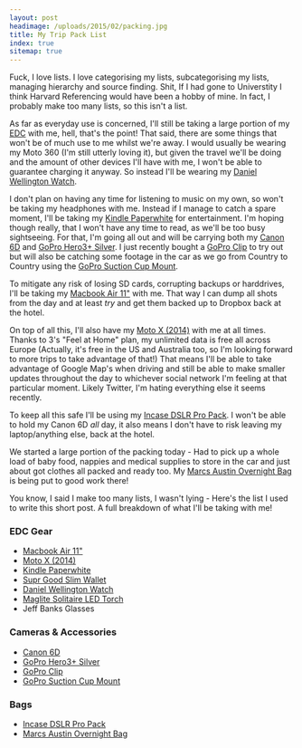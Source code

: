 ```yaml
---
layout: post
headimage: /uploads/2015/02/packing.jpg
title: My Trip Pack List
index: true
sitemap: true
---
```

Fuck, I love lists. I love categorising my lists, subcategorising my lists, managing hierarchy and source finding. Shit, If I had gone to Universtity I think Harvard Referencing would have been a hobby of mine. In fact, I probably make too many lists, so this isn't a list.

As far as everyday use is concerned, I'll still be taking a large portion of my [EDC](/everyday-carry/) with me, hell, that's the point! That said, there are some things that won't be of much use to me whilst we're away. I would usually be wearing my Moto 360 (I'm still utterly loving it), but given the travel we'll be doing and the amount of other devices I'll have with me, I won't be able to guarantee charging it anyway. So instead I'll be wearing my [Daniel Wellington Watch](http://www.danielwellington.com/us/classic-st-andrews).

I don't plan on having any time for listening to music on my own, so won't be taking my headphones with me. Instead if I manage to catch a spare moment, I'll be taking my [Kindle Paperwhite](http://www.amazon.com/Kindle-Paperwhite-Resolution-Display-Next-Gen/dp/B00JG8H09Q/ref=sr_1_3?ie=UTF8&qid=1408171706&sr=8-3&keywords=kindle) for entertainment. I'm hoping though really, that I won't have any time to read, as we'll be too busy sightseeing. For that, I'm going all out and will be carrying both my [Canon 6D](http://www.amazon.co.uk/Canon-Digital-Camera-Body-Only/dp/B009C8T05C/ref=sr_1_1?ie=UTF8&qid=1424291283&sr=8-1&keywords=canon+6d) and [GoPro Hero3+ Silver](http://www.amazon.co.uk/GoPro-Silver-Edition-Camera-Camcorder/dp/B00F3F0EIU/ref=sr_1_1?ie=UTF8&qid=1424291325&sr=8-1&keywords=gopro+hero+3%2B+silver). I just recently bought a [GoPro Clip](http://www.amazon.co.uk/XCSOURCE%C2%AE-degree-Backpack-Rec-Mounts-OS102/dp/B00KMMGG2C/ref=sr_1_1?ie=UTF8&qid=1424291393&sr=8-1&keywords=gopro+clip) to try out but will also be catching some footage in the car as we go from Country to Country using the [GoPro Suction Cup Mount](http://www.amazon.co.uk/GoPro-Suction-Cup-for-Camera/dp/B00F19Q7YI/ref=sr_1_1?ie=UTF8&qid=1424291365&sr=8-1&keywords=gopro+suction+cup).

To mitigate any risk of losing SD cards, corrupting backups or harddrives, I'll be taking my [Macbook Air 11"](http://www.amazon.co.uk/Apple-MacBook-11-inch-Laptop-1-4GHz/dp/B00K1VXAZ0/ref=sr_1_1?ie=UTF8&qid=1423421214&sr=8-1&keywords=macbook+air+11&linkCode=as2&tag=saclabme-20) with me. That way I can dump all shots from the day and at least *try* and get them backed up to Dropbox back at the hotel.

On top of all this, I'll also have my [Moto X (2014)](http://www.amazon.co.uk/Motorola-Moto-Sim-Free-Smartphone-Black-Leather/dp/B00NBU1N2A/ref=sr_1_2?s=electronics&ie=UTF8&qid=1423422560&sr=1-2&keywords=Motorola+Moto+X%2B1) with me at all times. Thanks to 3's "Feel at Home" plan, my unlimited data is free all across Europe (Actually, it's free in the US and Australia too, so I'm looking forward to more trips to take advantage of that!) That means I'll be able to take advantage of Google Map's when driving and still be able to make smaller updates throughout the day to whichever social network I'm feeling at that particular moment. Likely Twitter, I'm hating everything else it seems recently.

To keep all this safe I'll be using my [Incase DSLR Pro Pack](https://www.goincase.com/shop/bags/incase-dslr-pro-pack/black/). I won't be able to hold my Canon 6D *all* day, it also means I don't have to risk leaving my laptop/anything else, back at the hotel.

We started a large portion of the packing today - Had to pick up a whole load of baby food, nappies and medical supplies to store in the car and just about got clothes all packed and ready too. My [Marcs Austin Overnight Bag](http://www.marcs.com.au/product-detail.html?styl=17355&clr=BLACK&cat=215) is being put to good work there!

You know, I said I make too many lists, I wasn't lying - Here's the list I used to write this short post. A full breakdown of what I'll be taking with me!

### EDC Gear

- [Macbook Air 11"](http://www.amazon.co.uk/Apple-MacBook-11-inch-Laptop-1-4GHz/dp/B00K1VXAZ0/ref=sr_1_1?ie=UTF8&qid=1423421214&sr=8-1&keywords=macbook+air+11&linkCode=as2&tag=saclabme-20)  
- [Moto X (2014)](http://www.amazon.co.uk/Motorola-Moto-Sim-Free-Smartphone-Black-Leather/dp/B00NBU1N2A/ref=sr_1_2?s=electronics&ie=UTF8&qid=1423422560&sr=1-2&keywords=Motorola+Moto+X%2B1)  
- [Kindle Paperwhite](http://www.amazon.com/Kindle-Paperwhite-Resolution-Display-Next-Gen/dp/B00JG8H09Q/ref=sr_1_3?ie=UTF8&qid=1408171706&sr=8-3&keywords=kindle)  
- [Supr Good Slim Wallet](http://www.suprgood.com/collections/slim-wallet/products/slim-wallet-black)  
- [Daniel Wellington Watch](http://www.danielwellington.com/us/classic-st-andrews)  
- [Maglite Solitaire LED Torch](http://www.amazon.co.uk/Maglite-Solitaire-LED-Blisterpack-Flashlight/dp/B009TC5XTI/ref=sr_1_1?s=diy&ie=UTF8&qid=1424293134&sr=1-1&keywords=maglite+solitaire+led)
- Jeff Banks Glasses

### Cameras & Accessories

- [Canon 6D](http://www.amazon.co.uk/Canon-Digital-Camera-Body-Only/dp/B009C8T05C/ref=sr_1_1?ie=UTF8&qid=1424291283&sr=8-1&keywords=canon+6d)  
- [GoPro Hero3+ Silver](http://www.amazon.co.uk/GoPro-Silver-Edition-Camera-Camcorder/dp/B00F3F0EIU/ref=sr_1_1?ie=UTF8&qid=1424291325&sr=8-1&keywords=gopro+hero+3%2B+silver)  
- [GoPro Clip](http://www.amazon.co.uk/XCSOURCE%C2%AE-degree-Backpack-Rec-Mounts-OS102/dp/B00KMMGG2C/ref=sr_1_1?ie=UTF8&qid=1424291393&sr=8-1&keywords=gopro+clip)  
- [GoPro Suction Cup Mount](http://www.amazon.co.uk/GoPro-Suction-Cup-for-Camera/dp/B00F19Q7YI/ref=sr_1_1?ie=UTF8&qid=1424291365&sr=8-1&keywords=gopro+suction+cup)  

### Bags

- [Incase DSLR Pro Pack](https://www.goincase.com/shop/bags/incase-dslr-pro-pack/black/)
- [Marcs Austin Overnight Bag](http://www.marcs.com.au/product-detail.html?styl=17355&clr=BLACK&cat=215)

